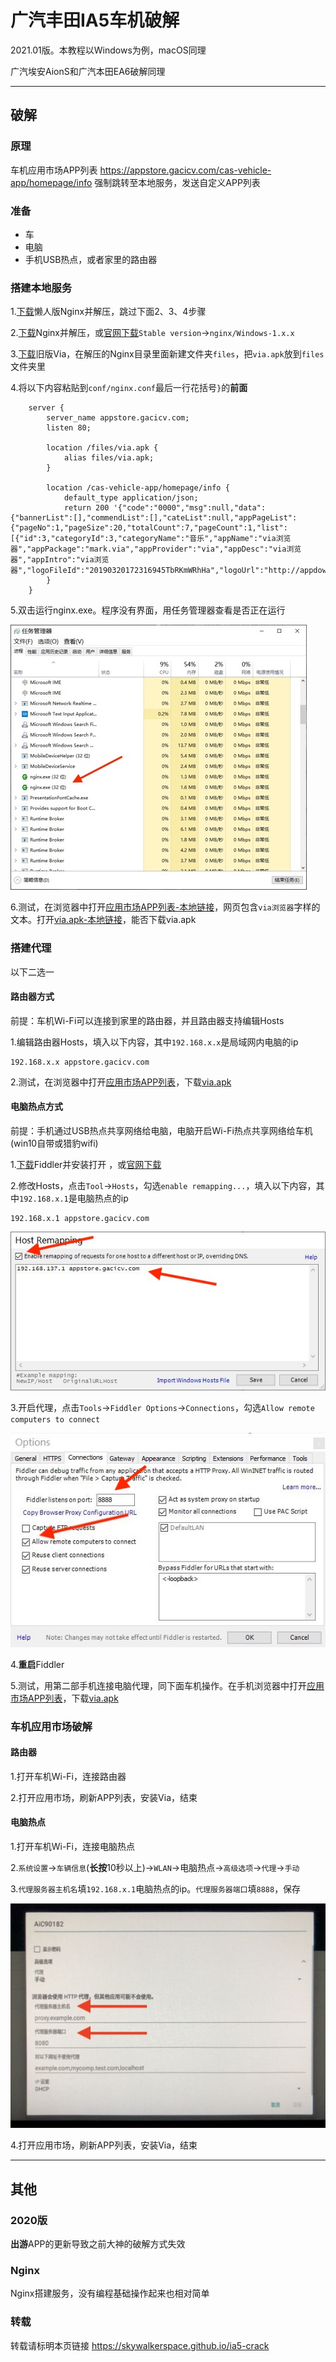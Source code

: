# 广汽丰田IA5车机破解

2021.01版。本教程以Windows为例，macOS同理

广汽埃安AionS和广汽本田EA6破解同理

---

## 破解

### 原理

车机应用市场APP列表 <https://appstore.gacicv.com/cas-vehicle-app/homepage/info> 强制跳转至本地服务，发送自定义APP列表

### 准备

* 车
* 电脑
* 手机USB热点，或者家里的路由器

### 搭建本地服务

1.[下载](files/nginx-1.18.0-lazy.zip)懒人版Nginx并解压，跳过下面2、3、4步骤

2.[下载](files/nginx-1.18.0.zip)Nginx并解压，或[官网下载](http://nginx.org/en/download.html)`Stable version`->`nginx/Windows-1.x.x`

3.[下载](files/via.apk)旧版Via，在解压的Nginx目录里面新建文件夹`files`，把`via.apk`放到`files`文件夹里

4.将以下内容粘贴到`conf/nginx.conf`最后一行花括号`}`的**前面**

```text
    server {
        server_name appstore.gacicv.com;
        listen 80;

        location /files/via.apk {
            alias files/via.apk;
        }

        location /cas-vehicle-app/homepage/info {
            default_type application/json;
            return 200 '{"code":"0000","msg":null,"data":{"bannerList":[],"commendList":[],"cateList":null,"appPageList":{"pageNo":1,"pageSize":20,"totalCount":7,"pageCount":1,"list":[{"id":3,"categoryId":3,"categoryName":"音乐","appName":"via浏览器","appPackage":"mark.via","appProvider":"via","appDesc":"via浏览器","appIntro":"via浏览器","logoFileId":"20190320172316945TbRKmWRhHa","logoUrl":"http://appdownload.gacicv.com/group2/M00/00/00/CvhAWFySBoWAd41VAAAeNWfOsPU820.png","latestVersion":"4.3.0.8","downloads":28695,"installs":28744,"uninstalls":2134,"createTime":1553073801000,"updateTime":1601564574000,"vId":48,"pkgSize":528288,"pkgHash":"3b6632dfe34c488aeb5da29736963db903507fa921ec43b9902756bf667ec52c","pkgUrl":"https://appstore.gacicv.com/files/via.apk","verFlag":"4.3.0.8","verNum":4308,"releaseTime":1569859200000,"isPay":false,"buyPrice":null,"payStatus":null}]}},"success":true}';
        }
    }
```

5.双击运行nginx.exe。程序没有界面，用任务管理器查看是否正在运行

![nginx-status](./images/nginx-status.jpg)

6.测试，在浏览器中打开[应用市场APP列表-本地链接](http://127.0.0.1/cas-vehicle-app/homepage/info)，网页包含`via浏览器`字样的文本。打开[via.apk-本地链接](http://127.0.0.1/files/via.apk)，能否下载via.apk

### 搭建代理

以下二选一

#### 路由器方式

前提：车机Wi-Fi可以连接到家里的路由器，并且路由器支持编辑Hosts

1.编辑路由器Hosts，填入以下内容，其中`192.168.x.x`是局域网内电脑的ip

```text
192.168.x.x appstore.gacicv.com
```

2.测试，在浏览器中打开[应用市场APP列表](https://appstore.gacicv.com/cas-vehicle-app/homepage/info)，下载[via.apk](https://appstore.gacicv.com/files/via.apk)

#### 电脑热点方式

前提：手机通过USB热点共享网络给电脑，电脑开启Wi-Fi热点共享网络给车机(win10自带或猎豹wifi)

1.[下载](files/FiddlerSetup.exe)Fiddler并安装打开 ，或[官网下载](https://www.telerik.com/fiddler)

2.修改Hosts，点击`Tool`->`Hosts`，勾选`enable remapping...`，填入以下内容，其中`192.168.x.1`是电脑热点的ip

```text
192.168.x.1 appstore.gacicv.com
```

![fiddler-hosts](./images/fiddler-hosts.jpg)

3.开启代理，点击`Tools`->`Fiddler Options`->`Connections`，勾选`Allow remote computers to connect`

![fiddler-proxy](./images/fiddler-proxy.jpg)

4.**重启**Fiddler

5.测试，用第二部手机连接电脑代理，同下面车机操作。在手机浏览器中打开[应用市场APP列表](https://appstore.gacicv.com/cas-vehicle-app/homepage/info)，下载[via.apk](https://appstore.gacicv.com/files/via.apk)

### 车机应用市场破解

#### 路由器

1.打开车机Wi-Fi，连接路由器

2.打开应用市场，刷新APP列表，安装Via，结束

#### 电脑热点

1.打开车机Wi-Fi，连接电脑热点

2.`系统设置`->`车辆信息`(**长按**10秒以上)->`WLAN`->电脑热点->`高级选项`->`代理`->`手动`

3.`代理服务器主机名`填`192.168.x.1`电脑热点的ip。`代理服务器端口`填`8888`，保存

![ia5-proxy](./images/ia5-proxy.jpg)

4.打开应用市场，刷新APP列表，安装Via，结束

---

## 其他

### 2020版

**出游**APP的更新导致之前大神的破解方式失效

### Nginx

Nginx搭建服务，没有编程基础操作起来也相对简单

### 转载

转载请标明本页链接 <https://skywalkerspace.github.io/ia5-crack>
